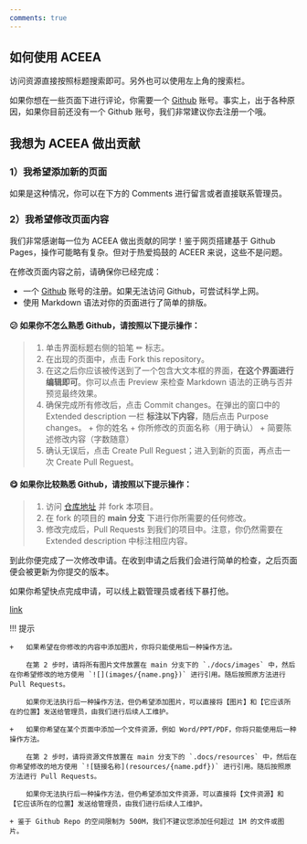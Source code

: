 ```yaml
---
comments: true
---
```


## 如何使用 ACEEA

访问资源直接按照标题搜索即可。另外也可以使用左上角的搜索栏。

如果你想在一些页面下进行评论，你需要一个 [Github](https://github.com/) 账号。事实上，出于各种原因，如果你目前还没有一个 Github 账号，我们非常建议你去注册一个哦。

## 我想为 ACEEA 做出贡献

### 1）我希望添加新的页面

如果是这种情况，你可以在下方的 Comments 进行留言或者直接联系管理员。

### 2）我希望修改页面内容

我们非常感谢每一位为 ACEEA 做出贡献的同学！鉴于网页搭建基于 Github Pages，操作可能略有复杂。但对于热爱捣鼓的 ACEER 来说，这些不是问题。

在修改页面内容之前，请确保你已经完成：

+ 一个 [Github](https://github.com/) 账号的注册。如果无法访问 Github，可尝试科学上网。
+ 使用 Markdown 语法对你的页面进行了简单的排版。

#### 😕 如果你不怎么熟悉 Github，请按照以下提示操作：

> 1. 单击界面标题右侧的铅笔 ✏ 标志。
> 2. 在出现的页面中，点击 Fork this repository。
> 3. 在这之后你应该被传送到了一个包含大文本框的界面，**在这个界面进行编辑即可**。你可以点击 Preview 来检查 Markdown 语法的正确与否并预览最终效果。
> 4. 确保完成所有修改后，点击 Commit changes。在弹出的窗口中的 Extended description 一栏 **标注以下内容**，随后点击 Purpose changes。
    + 你的姓名
    + 你所修改的页面名称（用于确认）
    + 简要陈述修改内容（字数随意）
> 5. 确认无误后，点击 Create Pull Reguest；进入到新的页面，再点击一次 Create Pull Reguest。

#### 😋 如果你比较熟悉 Github，请按照以下提示操作：

> 1. 访问 [仓库地址](https://github.com/ZJUACEE2022/ACEEArchive) 并 fork 本项目。
> 2. 在 fork 的项目的 **main 分支** 下进行你所需要的任何修改。
> 3. 修改完成后，Pull Requests 到我们的项目中。注意，你仍然需要在 Extended description 中标注相应内容。

到此你便完成了一次修改申请。在收到申请之后我们会进行简单的检查，之后页面便会被更新为你提交的版本。

如果你希望快点完成申请，可以线上戳管理员或者线下暴打他。

[link](/resources/assignment.pdf)

!!! 提示

    +   如果希望在你修改的内容中添加图片，你将只能使用后一种操作方法。
    
        在第 2 步时，请将所有图片文件放置在 main 分支下的 `./docs/images` 中，然后在你希望修改的地方使用 `![](images/{name.png})` 进行引用。随后按照原方法进行 Pull Requests。

        如果你无法执行后一种操作方法，但仍希望添加图片，可以直接将【图片】和【它应该所在的位置】发送给管理员，由我们进行后续人工维护。

    +   如果你希望在某个页面中添加一个文件资源，例如 Word/PPT/PDF，你将只能使用后一种操作方法。

        在第 2 步时，请将资源文件放置在 main 分支下的 `.docs/resources` 中，然后在你希望修改的地方使用 `![链接名称](resources/{name.pdf})` 进行引用。随后按照原方法进行 Pull Requests。

        如果你无法执行后一种操作方法，但仍希望添加文件资源，可以直接将【文件资源】和【它应该所在的位置】发送给管理员，由我们进行后续人工维护。

    + 鉴于 Github Repo 的空间限制为 500M，我们不建议您添加任何超过 1M 的文件或图片。
